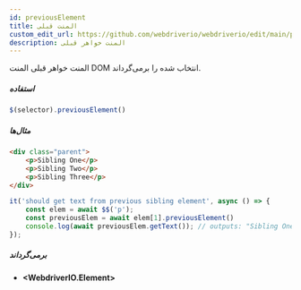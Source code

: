```yaml
---
id: previousElement
title: المنت قبلی
custom_edit_url: https://github.com/webdriverio/webdriverio/edit/main/packages/webdriverio/src/commands/element/previousElement.ts
description: المنت خواهر قبلی
---
```


المنت خواهر قبلی المنت DOM انتخاب شده را برمی‌گرداند.

##### استفاده

```js
$(selector).previousElement()
```

##### مثال‌ها

```html title="index.html"
<div class="parent">
    <p>Sibling One</p>
    <p>Sibling Two</p>
    <p>Sibling Three</p>
</div>
```

```js title="previousElement.js"
it('should get text from previous sibling element', async () => {
    const elem = await $$('p');
    const previousElem = await elem[1].previousElement()
    console.log(await previousElem.getText()); // outputs: "Sibling One"
});
```

##### برمی‌گرداند

- **&lt;WebdriverIO.Element&gt;**